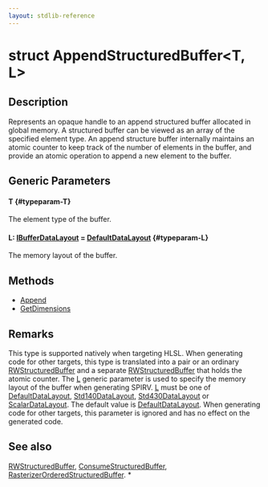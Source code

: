 ```yaml
---
layout: stdlib-reference
---
```


# struct AppendStructuredBuffer\<T, L\>

## Description

Represents an opaque handle to an append structured buffer allocated in global memory.
A structured buffer can be viewed as an array of the specified element type.
An append structure buffer internally maintains an atomic counter to keep track of the number of elements in the buffer,
and provide an atomic operation to append a new element to the buffer.

## Generic Parameters

#### T {#typeparam-T}
The element type of the buffer.

#### L: [IBufferDataLayout](/stdlib-reference/interfaces/IBufferDataLayout/index) = [DefaultDataLayout](/stdlib-reference/types/DefaultDataLayout/index) {#typeparam-L}
The memory layout of the buffer.


## Methods

* [Append](/stdlib-reference/types/AppendStructuredBuffer/Append)
* [GetDimensions](/stdlib-reference/types/AppendStructuredBuffer/GetDimensions)

## Remarks


This type is supported natively when targeting HLSL.
When generating code for other targets, this type is translated into a pair or an ordinary <span class='code'><a href="/stdlib-reference/types/RWStructuredBuffer/index" class="code_type">RWStructuredBuffer</a></span> and
a separate <span class='code'><a href="/stdlib-reference/types/RWStructuredBuffer/index" class="code_type">RWStructuredBuffer</a></span> that holds the atomic counter.
The <span class='code'><a href="/stdlib-reference/types/AppendStructuredBuffer/index#typeparam-L" class="code_type">L</a></span> generic parameter is used to specify the memory layout of the buffer when
generating SPIRV.
<span class='code'><a href="/stdlib-reference/types/AppendStructuredBuffer/index#typeparam-L" class="code_type">L</a></span> must be one of <span class='code'><a href="/stdlib-reference/types/DefaultDataLayout/index" class="code_type">DefaultDataLayout</a></span>, <span class='code'><a href="/stdlib-reference/types/Std140DataLayout/index" class="code_type">Std140DataLayout</a></span>, <span class='code'><a href="/stdlib-reference/types/Std430DataLayout/index" class="code_type">Std430DataLayout</a></span> or <span class='code'><a href="/stdlib-reference/types/ScalarDataLayout/index" class="code_type">ScalarDataLayout</a></span>.
The default value is <span class='code'><a href="/stdlib-reference/types/DefaultDataLayout/index" class="code_type">DefaultDataLayout</a></span>.
When generating code for other targets, this parameter is ignored and has no effect on the generated code.

## See also

<span class='code'><a href="/stdlib-reference/types/RWStructuredBuffer/index" class="code_type">RWStructuredBuffer</a></span>, <span class='code'><a href="/stdlib-reference/types/ConsumeStructuredBuffer/index" class="code_type">ConsumeStructuredBuffer</a></span>, <span class='code'><a href="/stdlib-reference/types/RasterizerOrderedStructuredBuffer/index" class="code_type">RasterizerOrderedStructuredBuffer</a></span>.
*


